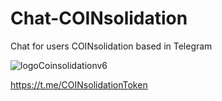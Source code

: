 # Chat-COINsolidation
Chat for users COINsolidation based in Telegram

![logoCoinsolidationv6](https://user-images.githubusercontent.com/74171247/114766954-a65a7500-9d2c-11eb-864f-9b3ad034d76a.png)

https://t.me/COINsolidationToken 
